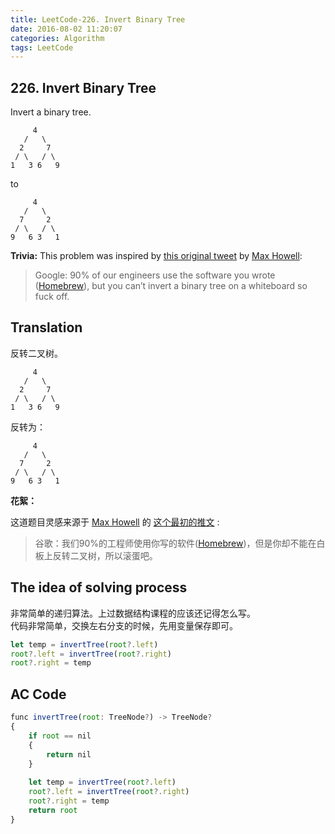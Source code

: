 ```yaml
---
title: LeetCode-226. Invert Binary Tree  
date: 2016-08-02 11:20:07  
categories: Algorithm  
tags: LeetCode  
---
```


## 226. Invert Binary Tree  

Invert a binary tree.

```
     4
   /   \
  2     7
 / \   / \
1   3 6   9
```
to
```
     4
   /   \
  7     2
 / \   / \
9   6 3   1
```

**Trivia:**
This problem was inspired by [this original tweet](https://twitter.com/mxcl/status/608682016205344768) by [Max Howell](https://twitter.com/mxcl):

>Google: 90% of our engineers use the software you wrote ([Homebrew](http://brew.sh/)), but you can’t invert a binary tree on a whiteboard so fuck off.

## Translation

反转二叉树。

```
     4
   /   \
  2     7
 / \   / \
1   3 6   9
```
反转为：
```
     4
   /   \
  7     2
 / \   / \
9   6 3   1
```
**花絮：**

这道题目灵感来源于 [Max Howell](https://twitter.com/mxcl) 的 [这个最初的推文](https://twitter.com/mxcl/status/608682016205344768) :

>谷歌：我们90%的工程师使用你写的软件([Homebrew](http://brew.sh/))，但是你却不能在白板上反转二叉树，所以滚蛋吧。

## The idea of solving process

非常简单的递归算法。上过数据结构课程的应该还记得怎么写。  
代码非常简单，交换左右分支的时候，先用变量保存即可。

```javascript
let temp = invertTree(root?.left)
root?.left = invertTree(root?.right)
root?.right = temp
```

## AC Code

```javascript
func invertTree(root: TreeNode?) -> TreeNode?
{
    if root == nil
    {
        return nil
    }
    
    let temp = invertTree(root?.left)
    root?.left = invertTree(root?.right)
    root?.right = temp
    return root
}
```